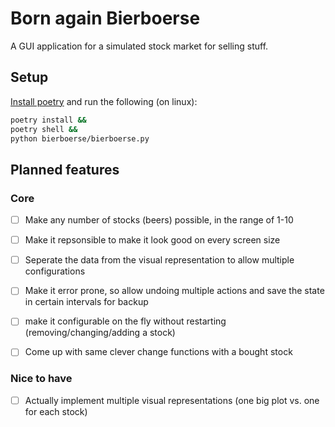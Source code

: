 # Born again Bierboerse

A GUI application for a simulated stock market for selling stuff.

## Setup

[Install poetry](https://python-poetry.org/docs/) and run the following (on linux):

```bash
poetry install &&
poetry shell &&
python bierboerse/bierboerse.py
```


## Planned features

### Core

* [ ] Make any number of stocks (beers) possible, in the range of 1-10
* [ ] Make it repsonsible to make it look good on every screen size
* [ ] Seperate the data from the visual representation to allow multiple configurations 
* [ ] Make it error prone, so allow undoing multiple actions and save the state in certain intervals for backup
* [ ] make it configurable on the fly without restarting (removing/changing/adding a stock)
* [ ] Come up with same clever change functions with a bought stock


### Nice to have

* [ ] Actually implement multiple visual representations (one big plot vs. one for each stock)
